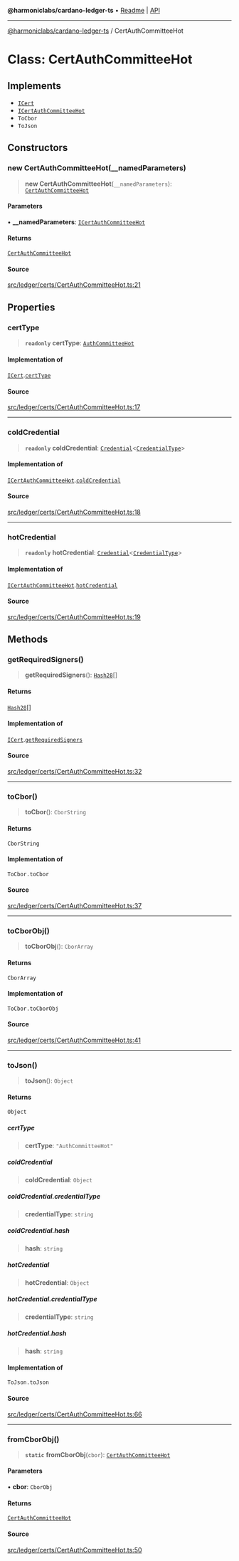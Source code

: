 **@harmoniclabs/cardano-ledger-ts** • [Readme](../README.md) \| [API](../globals.md)

***

[@harmoniclabs/cardano-ledger-ts](../README.md) / CertAuthCommitteeHot

# Class: CertAuthCommitteeHot

## Implements

- [`ICert`](../interfaces/ICert.md)
- [`ICertAuthCommitteeHot`](../interfaces/ICertAuthCommitteeHot.md)
- `ToCbor`
- `ToJson`

## Constructors

### new CertAuthCommitteeHot(__namedParameters)

> **new CertAuthCommitteeHot**(`__namedParameters`): [`CertAuthCommitteeHot`](CertAuthCommitteeHot.md)

#### Parameters

• **\_\_namedParameters**: [`ICertAuthCommitteeHot`](../interfaces/ICertAuthCommitteeHot.md)

#### Returns

[`CertAuthCommitteeHot`](CertAuthCommitteeHot.md)

#### Source

[src/ledger/certs/CertAuthCommitteeHot.ts:21](https://github.com/HarmonicLabs/cardano-ledger-ts/blob/d1659b0/src/ledger/certs/CertAuthCommitteeHot.ts#L21)

## Properties

### certType

> **`readonly`** **certType**: [`AuthCommitteeHot`](../enumerations/CertificateType.md#authcommitteehot)

#### Implementation of

[`ICert`](../interfaces/ICert.md).[`certType`](../interfaces/ICert.md#certtype)

#### Source

[src/ledger/certs/CertAuthCommitteeHot.ts:17](https://github.com/HarmonicLabs/cardano-ledger-ts/blob/d1659b0/src/ledger/certs/CertAuthCommitteeHot.ts#L17)

***

### coldCredential

> **`readonly`** **coldCredential**: [`Credential`](Credential.md)\<[`CredentialType`](../enumerations/CredentialType.md)\>

#### Implementation of

[`ICertAuthCommitteeHot`](../interfaces/ICertAuthCommitteeHot.md).[`coldCredential`](../interfaces/ICertAuthCommitteeHot.md#coldcredential)

#### Source

[src/ledger/certs/CertAuthCommitteeHot.ts:18](https://github.com/HarmonicLabs/cardano-ledger-ts/blob/d1659b0/src/ledger/certs/CertAuthCommitteeHot.ts#L18)

***

### hotCredential

> **`readonly`** **hotCredential**: [`Credential`](Credential.md)\<[`CredentialType`](../enumerations/CredentialType.md)\>

#### Implementation of

[`ICertAuthCommitteeHot`](../interfaces/ICertAuthCommitteeHot.md).[`hotCredential`](../interfaces/ICertAuthCommitteeHot.md#hotcredential)

#### Source

[src/ledger/certs/CertAuthCommitteeHot.ts:19](https://github.com/HarmonicLabs/cardano-ledger-ts/blob/d1659b0/src/ledger/certs/CertAuthCommitteeHot.ts#L19)

## Methods

### getRequiredSigners()

> **getRequiredSigners**(): [`Hash28`](Hash28.md)[]

#### Returns

[`Hash28`](Hash28.md)[]

#### Implementation of

[`ICert`](../interfaces/ICert.md).[`getRequiredSigners`](../interfaces/ICert.md#getrequiredsigners)

#### Source

[src/ledger/certs/CertAuthCommitteeHot.ts:32](https://github.com/HarmonicLabs/cardano-ledger-ts/blob/d1659b0/src/ledger/certs/CertAuthCommitteeHot.ts#L32)

***

### toCbor()

> **toCbor**(): `CborString`

#### Returns

`CborString`

#### Implementation of

`ToCbor.toCbor`

#### Source

[src/ledger/certs/CertAuthCommitteeHot.ts:37](https://github.com/HarmonicLabs/cardano-ledger-ts/blob/d1659b0/src/ledger/certs/CertAuthCommitteeHot.ts#L37)

***

### toCborObj()

> **toCborObj**(): `CborArray`

#### Returns

`CborArray`

#### Implementation of

`ToCbor.toCborObj`

#### Source

[src/ledger/certs/CertAuthCommitteeHot.ts:41](https://github.com/HarmonicLabs/cardano-ledger-ts/blob/d1659b0/src/ledger/certs/CertAuthCommitteeHot.ts#L41)

***

### toJson()

> **toJson**(): `Object`

#### Returns

`Object`

##### certType

> **certType**: `"AuthCommitteeHot"`

##### coldCredential

> **coldCredential**: `Object`

##### coldCredential.credentialType

> **credentialType**: `string`

##### coldCredential.hash

> **hash**: `string`

##### hotCredential

> **hotCredential**: `Object`

##### hotCredential.credentialType

> **credentialType**: `string`

##### hotCredential.hash

> **hash**: `string`

#### Implementation of

`ToJson.toJson`

#### Source

[src/ledger/certs/CertAuthCommitteeHot.ts:66](https://github.com/HarmonicLabs/cardano-ledger-ts/blob/d1659b0/src/ledger/certs/CertAuthCommitteeHot.ts#L66)

***

### fromCborObj()

> **`static`** **fromCborObj**(`cbor`): [`CertAuthCommitteeHot`](CertAuthCommitteeHot.md)

#### Parameters

• **cbor**: `CborObj`

#### Returns

[`CertAuthCommitteeHot`](CertAuthCommitteeHot.md)

#### Source

[src/ledger/certs/CertAuthCommitteeHot.ts:50](https://github.com/HarmonicLabs/cardano-ledger-ts/blob/d1659b0/src/ledger/certs/CertAuthCommitteeHot.ts#L50)
